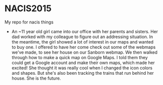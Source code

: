 # NACIS2015
My repo for nacis things

- An ~11 year old girl came into our office with her parents and sisters. Her dad worked with my colleague to figure out an addressing situation. In the meantime, the girl showed a lot of interest in our maps and wanted to buy one. I offered to have her come check out some of the webmaps we've made, to see her house on our Sanborn webmap. We then walked through how to make a quick map on Google Maps. I told them they could get a Google account and make their own maps, which made her excited! She thought it was really cool when I changed the icon colors and shapes. But she's also been tracking the trains that run behind her house. She is the future.
